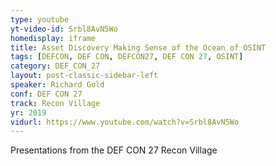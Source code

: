 ```yaml
---
type: youtube
yt-video-id: Srbl8AvN5Wo
homedisplay: iframe
title: Asset Discovery Making Sense of the Ocean of OSINT
tags: [DEFCON, DEF CON, DEFCON27, DEF CON 27, OSINT]
category: DEF_CON_27
layout: post-classic-sidebar-left
speaker: Richard Gold
conf: DEF CON 27
track: Recon Village
yr: 2019
vidurl: https://www.youtube.com/watch?v=Srbl8AvN5Wo
---
```

Presentations from the DEF CON 27 Recon Village